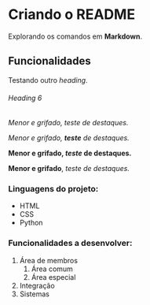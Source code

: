 # Criando o README

Explorando os comandos em **Markdown**.

## Funcionalidades

Testando outro *heading*.

###### Heading 6

_Menor e grifado, teste de destaques._

_Menor e grifado, **teste** de destaques._

**Menor e grifado, _teste_ de destaques.**

__Menor e grifado__, _teste de destaques._

### Linguagens do projeto:

* HTML
* CSS
* Python

### Funcionalidades a desenvolver:

1. Área de membros
    1. Área comum
    2. Área especial
2. Integração
3. Sistemas 
